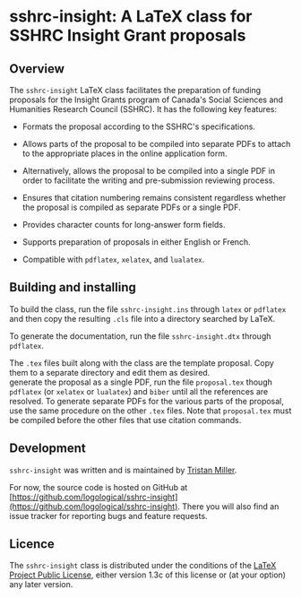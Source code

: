 # sshrc-insight: A LaTeX class for SSHRC Insight Grant proposals

## Overview

The `sshrc-insight` LaTeX class facilitates the preparation of funding
proposals for the Insight Grants program of Canada's Social Sciences
and Humanities Research Council (SSHRC).  It has the following key
features:

* Formats the proposal according to the SSHRC's specifications.

* Allows parts of the proposal to be compiled into separate PDFs to
attach to the appropriate places in the online application form.

* Alternatively, allows the proposal to be compiled into a single PDF
in order to facilitate the writing and pre-submission reviewing
process.

* Ensures that citation numbering remains consistent regardless
whether the proposal is compiled as separate PDFs or a single PDF.

* Provides character counts for long-answer form fields.

* Supports preparation of proposals in either English or French.

* Compatible with `pdflatex`, `xelatex`, and `lualatex`.

## Building and installing

To build the class, run the file `sshrc-insight.ins` through `latex`
or `pdflatex` and then copy the resulting `.cls` file into a directory
searched by LaTeX.

To generate the documentation, run the file `sshrc-insight.dtx`
through `pdflatex`.

The `.tex` files built along with the class are the template proposal.
Copy them to a separate directory and edit them as desired.  
generate the proposal as a single PDF, run the file `proposal.tex`
though `pdflatex` (or `xelatex` or `lualatex`) and `biber` until all
the references are resolved.  To generate separate PDFs for the
various parts of the proposal, use the same procedure on the other
`.tex` files.  Note that `proposal.tex` must be compiled before the
other files that use citation commands.

## Development

`sshrc-insight` was written and is maintained by [Tristan
Miller](https://logological.org/).

For now, the source code is hosted on GitHub at
[https://github.com/logological/sshrc-insight](https://github.com/logological/sshrc-insight).
There you will also find an issue tracker for reporting bugs and
feature requests.

## Licence

The `sshrc-insight` class is distributed under the conditions of the
[LaTeX Project Public
License](https://www.latex-project.org/lppl.txt), either version 1.3c
of this license or (at your option) any later version.
